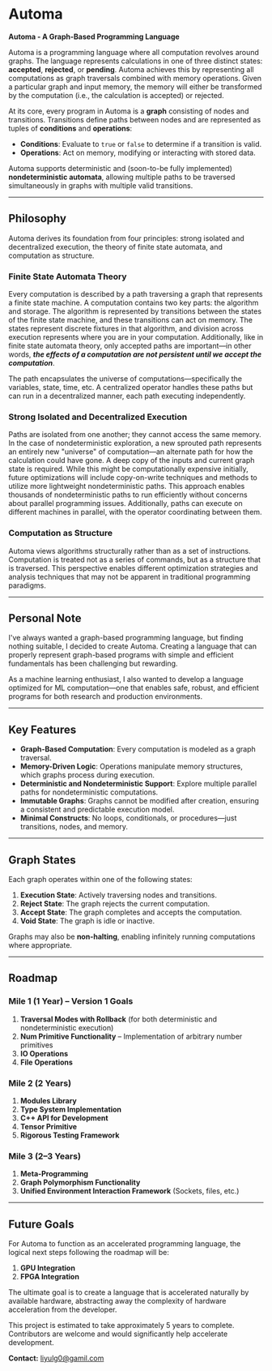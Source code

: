 # Automa  
**Automa - A Graph-Based Programming Language**  

Automa is a programming language where all computation revolves around graphs. The language represents calculations in one of three distinct states: **accepted**, **rejected**, or **pending**. Automa achieves this by representing all computations as graph traversals combined with memory operations. Given a particular graph and input memory, the memory will either be transformed by the computation (i.e., the calculation is accepted) or rejected. 

At its core, every program in Automa is a **graph** consisting of nodes and transitions. Transitions define paths between nodes and are represented as tuples of **conditions** and **operations**:  
- **Conditions**: Evaluate to `true` or `false` to determine if a transition is valid.  
- **Operations**: Act on memory, modifying or interacting with stored data.  

Automa supports deterministic and (soon-to-be fully implemented) **nondeterministic automata**, allowing multiple paths to be traversed simultaneously in graphs with multiple valid transitions.  

---

## Philosophy  

Automa derives its foundation from four principles: strong isolated and decentralized execution, the theory of finite state automata, and computation as structure.

### Finite State Automata Theory  

Every computation is described by a path traversing a graph that represents a finite state machine. A computation contains two key parts: the algorithm and storage. The algorithm is represented by transitions between the states of the finite state machine, and these transitions can act on memory. The states represent discrete fixtures in that algorithm, and division across execution represents where you are in your computation. Additionally, like in finite state automata theory, only accepted paths are important—in other words, ***the effects of a computation are not persistent until we accept the computation***.  

The path encapsulates the universe of computations—specifically the variables, state, time, etc. A centralized operator handles these paths but can run in a decentralized manner, each path executing independently.  

### Strong Isolated and Decentralized Execution

Paths are isolated from one another; they cannot access the same memory. In the case of nondeterministic exploration, a new sprouted path represents an entirely new "universe" of computation—an alternate path for how the calculation could have gone. A deep copy of the inputs and current graph state is required. While this might be computationally expensive initially, future optimizations will include copy-on-write techniques and methods to utilize more lightweight nondeterministic paths. This approach enables thousands of nondeterministic paths to run efficiently without concerns about parallel programming issues. Additionally, paths can execute on different machines in parallel, with the operator coordinating between them.  

### Computation as Structure  

Automa views algorithms structurally rather than as a set of instructions. Computation is treated not as a series of commands, but as a structure that is traversed. This perspective enables different optimization strategies and analysis techniques that may not be apparent in traditional programming paradigms.

---

## Personal Note

I've always wanted a graph-based programming language, but finding nothing suitable, I decided to create Automa. Creating a language that can properly represent graph-based programs with simple and efficient fundamentals has been challenging but rewarding. 

As a machine learning enthusiast, I also wanted to develop a language optimized for ML computation—one that enables safe, robust, and efficient programs for both research and production environments.

---

## Key Features  
- **Graph-Based Computation**: Every computation is modeled as a graph traversal.  
- **Memory-Driven Logic**: Operations manipulate memory structures, which graphs process during execution.  
- **Deterministic and Nondeterministic Support**: Explore multiple parallel paths for nondeterministic computations.  
- **Immutable Graphs**: Graphs cannot be modified after creation, ensuring a consistent and predictable execution model.  
- **Minimal Constructs**: No loops, conditionals, or procedures—just transitions, nodes, and memory.  

---

## Graph States  

Each graph operates within one of the following states:  
1. **Execution State**: Actively traversing nodes and transitions.  
2. **Reject State**: The graph rejects the current computation.  
3. **Accept State**: The graph completes and accepts the computation.  
4. **Void State**: The graph is idle or inactive.  

Graphs may also be **non-halting**, enabling infinitely running computations where appropriate.  

---

## Roadmap  

### Mile 1 (1 Year) – Version 1 Goals  
1. **Traversal Modes with Rollback** (for both deterministic and nondeterministic execution)  
2. **Num Primitive Functionality** – Implementation of arbitrary number primitives  
3. **IO Operations**  
4. **File Operations**  

### Mile 2 (2 Years)  
1. **Modules Library**  
2. **Type System Implementation**
3. **C++ API for Development**  
4. **Tensor Primitive**  
5. **Rigorous Testing Framework**  

### Mile 3 (2–3 Years)  
1. **Meta-Programming**  
2. **Graph Polymorphism Functionality**  
3. **Unified Environment Interaction Framework** (Sockets, files, etc.)  

---

## Future Goals  

For Automa to function as an accelerated programming language, the logical next steps following the roadmap will be:  
1. **GPU Integration**  
2. **FPGA Integration**  

The ultimate goal is to create a language that is accelerated naturally by available hardware, abstracting away the complexity of hardware acceleration from the developer.

This project is estimated to take approximately 5 years to complete. Contributors are welcome and would significantly help accelerate development.

**Contact:** liyulg0@gamil.com
